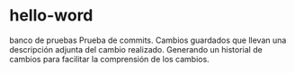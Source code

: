 # hello-word
banco de pruebas
Prueba de commits. Cambios guardados que  llevan una descripción adjunta del cambio realizado. Generando un historial de cambios para facilitar la comprensión de los cambios.
